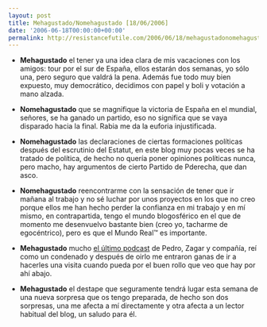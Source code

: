 ```yaml
---
layout: post
title: Mehagustado/Nomehagustado [18/06/2006]
date: '2006-06-18T00:00:00+00:00'
permalink: http://resistancefutile.com/2006/06/18/mehagustadonomehagustado-18062006/
---
```

- <span style="font-weight:bold;">Mehagustado</span> el tener ya una idea clara de mis vacaciones con los amigos: tour por el sur de España, ellos estarán dos semanas, yo sólo una, pero seguro que valdrá la pena. Además fue todo muy bien expuesto, muy democrático, decidimos con papel y boli y votación a mano alzada.

- <span style="font-weight:bold;">Nomehagustado</span> que se magnifique la victoria de España en el mundial, señores, se ha ganado un partido, eso no significa que se vaya disparado hacia la final. Rabia me da la euforia injustificada.

- <span style="font-weight:bold;">Nomehagustado</span> las declaraciones de ciertas formaciones políticas después del escrutinio del Estatut, en este blog muy pocas veces se ha tratado de política, de hecho no quería poner opiniones políticas nunca, pero macho, hay argumentos de cierto Partido de Pderecha, que dan asco.

- <span style="font-weight:bold;">Nomehagustado</span> reencontrarme con la sensación de tener que ir mañana al trabajo y no sé luchar por unos proyectos en los que no creo porque ellos me han hecho perder la confianza en mi trabajo y en mí mismo, en contrapartida, tengo el mundo blogosférico en el que de momento me desenvuelvo bastante bien (creo yo, tacharme de egocéntrico), pero es que el Mundo Real&trade; es importante.

- <span style="font-weight:bold;">Mehagustado</span> mucho <a href="http://cuatrodoce.blogsome.com/2006/06/13/podcast-especial-cuatrodocezagmac-ya-disponible/">el último podcast</a> de Pedro, Zagar y compañía, reí como un condenado y  después de oirlo me entraron ganas de ir a hacerles una visita cuando pueda por el buen rollo que veo que hay por ahí abajo.

- <span style="font-weight:bold;">Mehagustado</span> el destape que seguramente tendrá lugar esta semana de una nueva sorpresa que os tengo preparada, de hecho son dos sorpresas, una me afecta a mí directamente y otra afecta a un lector habitual del blog, un saludo para él.
